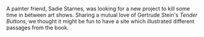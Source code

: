 A painter friend, Sadie Starnes, was looking for a new project to kill some time in between art shows. Sharing a mutual love of Gertrude Stein's *Tender Buttons*, we thought it might be fun to have a site which illustrated different passages from the book.